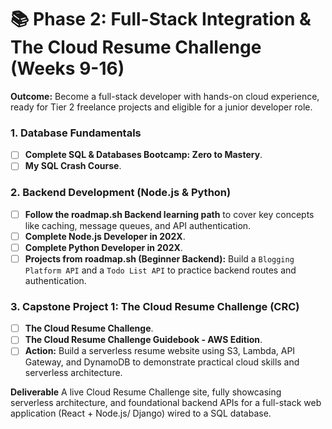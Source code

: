 # 📚 Phase 2: Full-Stack Integration & The Cloud Resume Challenge (Weeks 9-16)

**Outcome:** Become a full-stack developer with hands-on cloud experience, ready for Tier 2 freelance projects and eligible for a junior developer role.

### 1. Database Fundamentals

* [ ] **Complete SQL & Databases Bootcamp: Zero to Mastery**.
* [ ] **My SQL Crash Course**.

### 2. Backend Development (Node.js & Python)

* [ ] **Follow the roadmap.sh Backend learning path** to cover key concepts like caching, message queues, and API authentication.
* [ ] **Complete Node.js Developer in 202X**.
* [ ] **Complete Python Developer in 202X**.
* [ ] **Projects from roadmap.sh (Beginner Backend):** Build a `Blogging Platform API` and a `Todo List API` to practice backend routes and authentication.

### 3. Capstone Project 1: The Cloud Resume Challenge (CRC)

* [ ] **The Cloud Resume Challenge**.
* [ ] **The Cloud Resume Challenge Guidebook - AWS Edition**.
* [ ] **Action:** Build a serverless resume website using S3, Lambda, API Gateway, and DynamoDB to demonstrate practical cloud skills and serverless architecture.

**Deliverable** A live Cloud Resume Challenge site, fully showcasing serverless architecture, and foundational backend APIs for a full-stack web application (React + Node.js/ Django) wired to a SQL database.